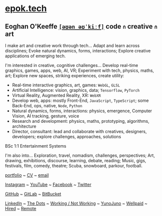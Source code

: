 # [epok.tech](https://epok.tech/)

## Eoghan O'Keeffe [`[əʊən əʊˈkiːf]`](http://ipa-reader.xyz/?text=%C9%99%CA%8A%C9%99n%20%C9%99%CA%8A%CB%88ki%CB%90f&voice=Joanna) code `∩` creative `∩` art

I make art and creative work through tech…
Adapt and learn across disciplines;
Evoke natural dynamics, forms, interactions;
Explore creative applications of emerging tech.

I'm interested in creative, cognitive challenges…
Develop real-time graphics, games, apps, web, AI, VR;
Experiment with tech, physics, maths, art;
Explore new spaces, striking experiences, create utility:

- Real-time interactive graphics, art, games: `WebGL`, `GLSL`
- Artificial Intelligence: vision, graphics, data; `Tensorflow`, `PyTorch`
- Virtual Reality, Augmented Reality, XR: `WebXR`
- Develop web, apps: mostly Front-End, `JavaScript`, `TypeScript`; some Back-End, ops, native, `Node`, `Python`
- Natural dynamics, forms, interactions: physics, emergence, Computer Vision, AI tracking, gesture, voice
- Research and development: physics, maths, prototyping, algorithms, architecture
- Director, consultant: lead and collaborate with creatives, designers, developers; explore challenges, approaches, solutions

BSc 1:1 Entertainment Systems

I'm also into...
Exploration, travel, nomadism, challenges, perspectives;
Art, drawing, exhibitions, discourse, learning, debate, reading;
Music, gigs, festivals, film, comedy, theatre;
Scuba, snowboard, parkour, football.

[portfolio](https://epok.tech/) ~ [CV](https://www.notion.so/CV-2feccf5f5ad84936a6205df6dbd347d5) ~ [email](https://www.notion.so/epoktech/epok.tech@gmail.com)

[Instagram](https://www.instagram.com/epok.tech/) ~ [YouTube](https://www.youtube.com/@epok-tech) ~ [Facebook](https://www.facebook.com/epok.tech) ~ [Twitter](https://twitter.com/@keeffEoghan)

[GitHub](https://github.com/keeffeoghan) ~ [GitLab](https://gitlab.com/keeffeoghan) ~ [BitBucket](https://bitbucket.org/keeffEoghan/)

[LinkedIn](https://www.linkedin.com/in/epok-tech/) ~ [The Dots](https://the-dots.com/users/eoghan-o-keeffe-411162) ~ [Working / Not Working](https://workingnotworking.com/epok-tech) ~ [YunoJuno](https://uk.yunojuno.com/p/epok-tech) ~ [Wellpaid](https://wellpaid.io/contractor/eoghan-okeeffe-b540f12) ~ [Hired](https://hired.com/x/27e86) ~ [Remote](https://remote.com/eoghanokeeffe)